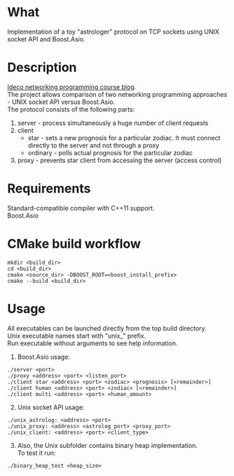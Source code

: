 # What
Implementation of a toy "astrologer" protocol on TCP sockets using UNIX socket API and Boost.Asio.

# Description
[Ideco networking programming course blog](https://habr.com/ru/company/ideco/blog/147086/).\
The project allows comparison of two networking programming approaches - UNIX socket API versus Boost.Asio.\
The protocol consists of the following parts:
1. server - process simultaneously a huge number of client requests
2. client
    * star - sets a new prognosis for a particular zodiac. It must connect directly to the server and not through a proxy
    * ordinary - polls actual prognosis for the particular zodiac
3. proxy - prevents star client from accessing the server (access control)

# Requirements
Standard-compatible compiler with C++11 support.\
Boost.Asio

# CMake build workflow
```
mkdir <build_dir>
cd <build_dir>
cmake <source_dir> -DBOOST_ROOT=<boost_install_prefix>
cmake --build <build_dir>
```

# Usage
All executables can be launched directly from the top build directory.\
Unix executable names start with "unix_" prefix.\
Run executable without arguments to see help information.
1. Boost.Asio usage:
```
./server <port>
./proxy <address> <port> <listen_port>
./client star <address> <port> <zodiac> <prognosis> [<remainder>]
./client human <address> <port> <zodiac> [<remainder>]
./client multi <address> <port> <human_amount>
```
2. Unix socket API usage:
```
./unix_astrolog: <address> <port>
./unix_proxy: <address> <astrolog_port> <proxy_port>
./unix_client: <address> <port> <client_type>
```
3. Also, the Unix subfolder contains binary heap implementation.\
To test it run:
```
./binary_heap_test <heap_size>
```
